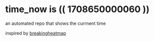 # time_now is (( 1708650000060 ))

an automated repo that shows the currnent time

inspired by [breakingheatmap](https://github.com/breakingheatmap/breakingheatmap)